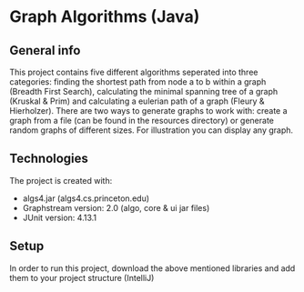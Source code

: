 # Graph Algorithms (Java)


## General info
This project contains five different algorithms seperated into three categories: finding the shortest path from node a to b within a graph (Breadth First Search), calculating the minimal spanning tree of a graph (Kruskal & Prim) and calculating a eulerian path of a graph (Fleury & Hierholzer).
There are two ways to generate graphs to work with: create a graph from a file (can be found in the resources directory) or generate random graphs of different sizes. For illustration you can display any graph.

## Technologies
The project is created with:
* algs4.jar (algs4.cs.princeton.edu)
* Graphstream version: 2.0 (algo, core & ui jar files)
* JUnit version: 4.13.1

## Setup
In order to run this project, download the above mentioned libraries and add them to your project structure (IntelliJ)

